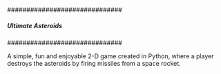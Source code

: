 ##############################
##### Ultimate Asteroids #####
##############################

A simple, fun and enjoyable 2-D game created in Python, where a player destroys the asteroids 
by firing missiles from a space rocket.


